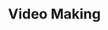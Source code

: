 ---
title: "Video Making"
description: "Pellentesque habitant morbi tristique senectus et netus et malesuada fames."
faIcon: "film"
---